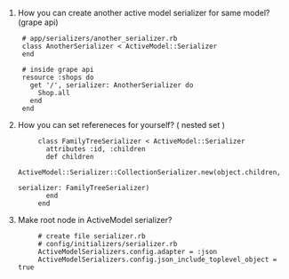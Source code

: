 1. How you can create another active model serializer for same model? (grape api)
      
        # app/serializers/another_serializer.rb
        class AnotherSerializer < ActiveModel::Serializer
        end
        
        # inside grape api
        resource :shops do
          get '/', serializer: AnotherSerializer do
            Shop.all
          end
        end

2. How you can set refereneces for yourself? ( nested set )
      
      
            class FamilyTreeSerializer < ActiveModel::Serializer
              attributes :id, :children
              def children
                ActiveModel::Serializer::CollectionSerializer.new(object.children,
                                                                  serializer: FamilyTreeSerializer)
              end
            end 
3. Make root node in ActiveModel serializer?
            
            # create file serializer.rb
            # config/initializers/serializer.rb
            ActiveModelSerializers.config.adapter = :json
            ActiveModelSerializers.config.json_include_toplevel_object = true
